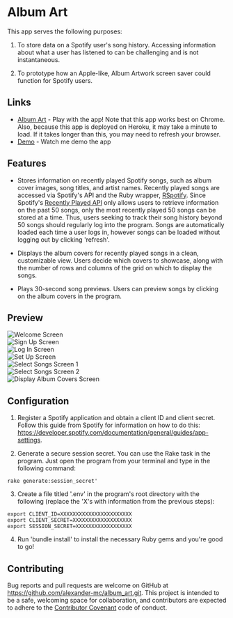 # Album Art

This app serves the following purposes:

1. To store data on a Spotify user's song history. Accessing information about what a user has listened to can be challenging and is not instantaneous.

2. To prototype how an Apple-like, Album Artwork screen saver could function for Spotify users.

## Links

+ [Album Art](https://album-art.herokuapp.com/) - Play with the app! Note that this app works best on Chrome. Also, because this app is deployed on Heroku, it may take a minute to load. If it takes longer than this, you may need to refresh your browser.
+ [Demo](https://youtu.be/V8r7mgcpA4A) - Watch me demo the app

## Features

* Stores information on recently played Spotify songs, such as album cover images, song titles, and artist names. Recently played songs are accessed via Spotify's API and the Ruby wrapper, [RSpotify](https://github.com/guilhermesad/rspotify). Since Spotify's [Recently Played API](https://developer.spotify.com/documentation/web-api/reference-beta/) only allows users to retrieve information on the past 50 songs, only the most recently played 50 songs can be stored at a time. Thus, users seeking to track their song history beyond 50 songs should regularly log into the program. Songs are automatically loaded each time a user logs in, however songs can be loaded without logging out by clicking 'refresh'.

* Displays the album covers for recently played songs in a clean, customizable view. Users decide which covers to showcase, along with the number of rows and columns of the grid on which to display the songs.

* Plays 30-second song previews. Users can preview songs by clicking on the album covers in the program.

## Preview

![Welcome Screen](/public/screenshots/01_Welcome.png)  
![Sign Up Screen](/public/screenshots/02_Sign_Up.png)  
![Log In Screen](/public/screenshots/03_Log_In.png)  
![Set Up Screen](/public/screenshots/04_Set_Up.png)  
![Select Songs Screen 1](/public/screenshots/05_Edit_1.png)  
![Select Songs Screen 2](/public/screenshots/06_Edit_2.png)  
![Display Album Covers Screen](/public/screenshots/07_Display.png)  

## Configuration

1. Register a Spotify application and obtain a client ID and client secret. Follow this guide from Spotify for information on how to do this: https://developer.spotify.com/documentation/general/guides/app-settings.

2. Generate a secure session secret. You can use the Rake task in the program. Just open the program from your terminal and type in the following command: 

```
rake generate:session_secret'
```

3. Create a file titled '.env' in the program's root directory with the following (replace the 'X's with information from the previous steps):

```
export CLIENT_ID=XXXXXXXXXXXXXXXXXXXXXXX
export CLIENT_SECRET=XXXXXXXXXXXXXXXXXXX
export SESSION_SECRET=XXXXXXXXXXXXXXXXXX
```

4. Run 'bundle install' to install the necessary Ruby gems and you're good to go!

## Contributing

Bug reports and pull requests are welcome on GitHub at https://github.com/alexander-mc/album_art.git. This project is intended to be a safe, welcoming space for collaboration, and contributors are expected to adhere to the [Contributor Covenant](contributor-covenant.org) code of conduct.
